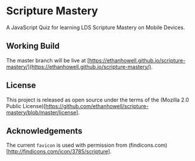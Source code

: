 # Scripture Mastery
A JavaScript Quiz for learning LDS Scripture Mastery on Mobile Devices.

## Working Build
The master branch will be live at [https://ethanhowell.github.io/scripture-mastery/](https://ethanhowell.github.io/scripture-mastery/).

## License
This project is released as open source under the terms of the (Mozilla 2.0 Public License)[https://github.com/ethanhowell/scripture-mastery/blob/master/license].

## Acknowledgements
The current `favicon` is used with permission from (findicons.com)[http://findicons.com/icon/3785/scripture].
